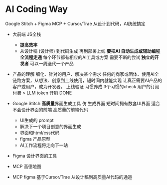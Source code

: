 # AI Coding Way
Google Stitch + Figma MCP + Cursor/Trae  从设计到代码，AI统统搞定
- 大前端 JS全栈
    - **提高效率**
    - 从设计稿 (设计师) 到代码生成 再到部署上线
    **要把AI 自动生成或辅助编程全流程走通**
    每个环节都有相应的AI工具或方案
    需要不断的尝试 **独立的开发者**
    可以一周迭代一个产品
- 产品的理解
    细化、针对的用户、解决某个需求 
    任何的商家或团体、使用AI全链路方案，从想法、创意到上线使用，短时间内就能实现
    让真正需要AI产品的客户或用户，成为开发者。
    上线验证
    习惯养成
    3个习惯的check 
    用户的订阅付费 > LLM token 开销 DONE 
- Google Stitch **高质量**界面生成工具 
   仿
   生成界面 
   短时间拥有数套UI界面
   适合不会设计界面的前端 
   高质量的前端代码
   - UI生成的 prompt
   - 解决下一个项目创意的界面生成 
   - 界面和html/css代码
   - figma 产品原型
   - AI工作流程将走向下一站

- Figma 设计界面的工具 
- MCP 
     高德地图
- MCP figma  基于Cursor/Trae 
     从设计稿到高质量AI代码的通道